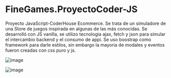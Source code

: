 # FineGames.ProyectoCoder-JS
Proyecto JavaScript-CoderHouse Ecommerce. Se trata de un simuladore de una Store de juegos inspirada en algunas de las más conocidas.
Se desarrolló con JS vanilla, se utilizo tecnologia ajax, fetch y json para simular el intercambio backend y el consumo de appi.
Se uso boostrap como framework para darle estilos, sin embargo la mayoria de modales y eventos fueron creadas con css puro y js.

![image](https://user-images.githubusercontent.com/113145412/209330715-c293fb30-7920-4525-8c42-6cbb8cbb880a.png)

![image](https://user-images.githubusercontent.com/113145412/209331816-da89613c-8edd-4527-85be-a5a279361559.png)

